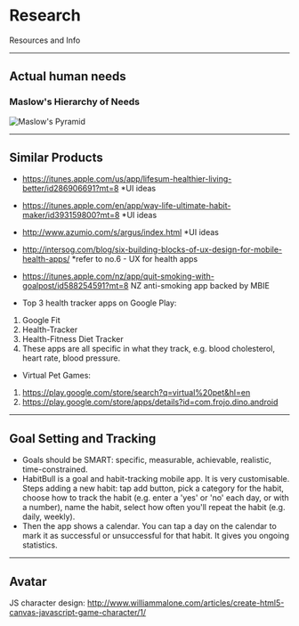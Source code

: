 # Research
Resources and Info

----
## Actual human needs

### Maslow's Hierarchy of Needs
![Maslow's Pyramid](https://media.licdn.com/mpr/mpr/shrinknp_800_800/p/3/005/0ab/1d1/0bddb88.jpg)

----
## Similar Products
* https://itunes.apple.com/us/app/lifesum-healthier-living-better/id286906691?mt=8 *UI ideas
* https://itunes.apple.com/en/app/way-life-ultimate-habit-maker/id393159800?mt=8 *UI ideas
* http://www.azumio.com/s/argus/index.html *UI ideas
* http://intersog.com/blog/six-building-blocks-of-ux-design-for-mobile-health-apps/ *refer to no.6 - UX for health apps
* https://itunes.apple.com/nz/app/quit-smoking-with-goalpost/id588254591?mt=8 NZ anti-smoking app backed by MBIE

* Top 3 health tracker apps on Google Play:
1) Google Fit
2) Health-Tracker
3) Health-Fitness Diet Tracker
4) These apps are all specific in what they track, e.g. blood cholesterol, heart rate, blood pressure.

* Virtual Pet Games:
1) https://play.google.com/store/search?q=virtual%20pet&hl=en
2) https://play.google.com/store/apps/details?id=com.frojo.dino.android

----
## Goal Setting and Tracking
* Goals should be SMART: specific, measurable, achievable, realistic, time-constrained.
* HabitBull is a goal and habit-tracking mobile app. It is very customisable. Steps adding a new habit: tap add button, pick a category for the habit, choose how to track the habit (e.g. enter a 'yes' or 'no' each day, or with a number), name the habit, select how often you'll repeat the habit (e.g. daily, weekly).
* Then the app shows a calendar. You can tap a day on the calendar to mark it as successful or unsuccessful for that habit. It gives you ongoing statistics.

----
## Avatar

JS character design:
http://www.williammalone.com/articles/create-html5-canvas-javascript-game-character/1/
